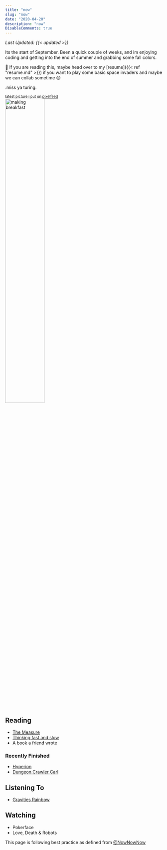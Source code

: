 ```yaml
---
title: "now"
slug: "now"
date: "2020-04-20"
description: "now"
DisableComments: true
---
```


_Last Updated: {{< updated >}}_

Its the start of September. Been a quick couple of weeks, and im enjoying coding and getting into the end of summer and grabbing some fall colors. 

👋 If you are reading this, maybe head over to my [resume]({{< ref "resume.md" >}}) if you want to play some basic space invaders and maybe we can collab sometime 😊

.miss ya turing.

<small>latest picture i put on [pixelfeed](https://pixelfed.social/bneil)</small><br/>
<img src="https://pxscdn.com/public/m/_v2/795114395599828067/7a53dd069-05894d/gBlZyAmAuJsC/4Uf2EajnpGa6lIQxGbw3f1Vs6tdP3nPtP94dhSR8.jpg" alt="making breakfast" style="height: 50%;width:50%">

## Reading
- [The Measure](https://app.thestorygraph.com/books)
- [Thinking fast and slow](https://www.wikiwand.com/en/articles/Thinking,_Fast_and_Slow)
- A book a friend wrote

### Recently Finished
- [Hyperion](https://app.thestorygraph.com/books/b9aa7918-bb4b-4c6a-9443-8d33734a9a53)
- [Dungeon Crawler Carl](https://app.thestorygraph.com/books)

## Listening To
- [Gravities Rainbow](https://app.thestorygraph.com/books)

## Watching
- Pokerface
- Love, Death & Robots


This page is following best practice as defined from
[@NowNowNow](https://twitter.com/NowNowNow)

